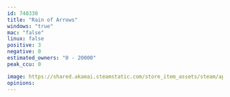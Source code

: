 ```yaml
---
id: 740330
title: "Rain of Arrows"
windows: "true"
mac: "false"
linux: false
positive: 3
negative: 0
estimated_owners: "0 - 20000"
peak_ccu: 0

image: https://shared.akamai.steamstatic.com/store_item_assets/steam/apps/740330/header.jpg?t=1622034125
opinions:
---
```

